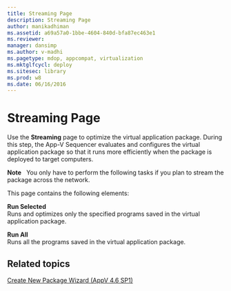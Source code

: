 ```yaml
---
title: Streaming Page
description: Streaming Page
author: manikadhiman
ms.assetid: a69a57a0-1bbe-4604-840d-bfa87ec463e1
ms.reviewer: 
manager: dansimp
ms.author: v-madhi
ms.pagetype: mdop, appcompat, virtualization
ms.mktglfcycl: deploy
ms.sitesec: library
ms.prod: w8
ms.date: 06/16/2016
---
```



# Streaming Page


Use the **Streaming** page to optimize the virtual application package. During this step, the App-V Sequencer evaluates and configures the virtual application package so that it runs more efficiently when the package is deployed to target computers.

**Note**  
You only have to perform the following tasks if you plan to stream the package across the network.

 

This page contains the following elements:

<a href="" id="run-selected"></a>**Run Selected**  
Runs and optimizes only the specified programs saved in the virtual application package.

<a href="" id="run-all"></a>**Run All**  
Runs all the programs saved in the virtual application package.

## Related topics


[Create New Package Wizard (AppV 4.6 SP1)](create-new-package-wizard---appv-46-sp1-.md)

 

 





